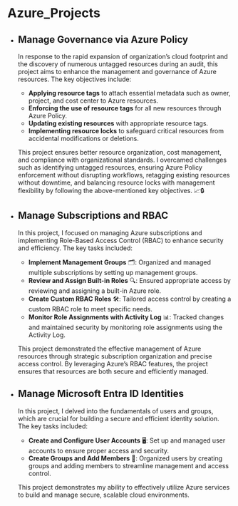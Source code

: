 # Azure_Projects

- ## Manage Governance via Azure Policy

  In response to the rapid expansion of organization’s cloud footprint and the discovery of numerous untagged resources during an audit, this project aims to enhance the management and governance of Azure resources. The key objectives include:

  - **Applying resource tags** to attach essential metadata such as owner, project, and cost center to Azure resources.
  - **Enforcing the use of resource tags** for all new resources through Azure Policy.
  - **Updating existing resources** with appropriate resource tags.
  - **Implementing resource locks** to safeguard critical resources from accidental modifications or deletions.

  This project ensures better resource organization, cost management, and compliance with organizational standards. I overcamed challenges such as identifying untagged resources, ensuring Azure Policy enforcement without disrupting workflows, retagging existing resources without downtime, and balancing     resource locks with management flexibility by following the above-mentioned key objectives. 📈🔒

- ## Manage Subscriptions and RBAC

  In this project, I focused on managing Azure subscriptions and implementing Role-Based Access Control (RBAC) to enhance security and efficiency. The key tasks included:

  - **Implement Management Groups** 🗂️: Organized and managed multiple subscriptions by setting up management groups.
  - **Review and Assign Built-in Roles** 🔍: Ensured appropriate access by reviewing and assigning a built-in Azure role.
  - **Create Custom RBAC Roles** 🛠️: Tailored access control by creating a custom RBAC role to meet specific needs.
  - **Monitor Role Assignments with Activity Log** 📊: Tracked changes and maintained security by monitoring role assignments using the Activity Log.

  This project demonstrated the effective management of Azure resources through strategic subscription organization and precise access control. By leveraging Azure’s RBAC features, the project ensures that resources are both secure and efficiently managed.

- ## Manage Microsoft Entra ID Identities

  In this project, I delved into the fundamentals of users and groups, which are crucial for building a secure and efficient identity solution. The key tasks included:

  - **Create and Configure User Accounts** 🖥️: Set up and managed user accounts to ensure proper access and security.
  - **Create Groups and Add Members** 👥: Organized users by creating groups and adding members to streamline management and access control.

  This project demonstrates my ability to effectively utilize Azure services to build and manage secure, scalable cloud environments.
